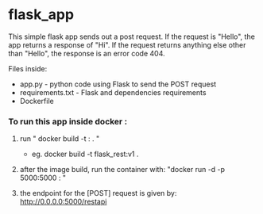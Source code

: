 # flask_app


This simple flask app sends out a post request. If the request is "Hello", the app returns a response of "Hi". If the request returns anything else other than "Hello", the response is an error code 404. 

Files inside:
* app.py - python code using Flask to send the POST request 
* requirements.txt - Flask and dependencies requirements 
* Dockerfile 

### To run this app inside docker : 
1. run "  docker build -t <tagged name> :<tagged version > . "
   * eg. docker build -t flask_rest:v1 .
1. after the image build, run the container with: "docker run -d -p 5000:5000 <tagged name> :<tagged version > "

1. the endpoint for the [POST] request is given by: http://0.0.0.0:5000/restapi

